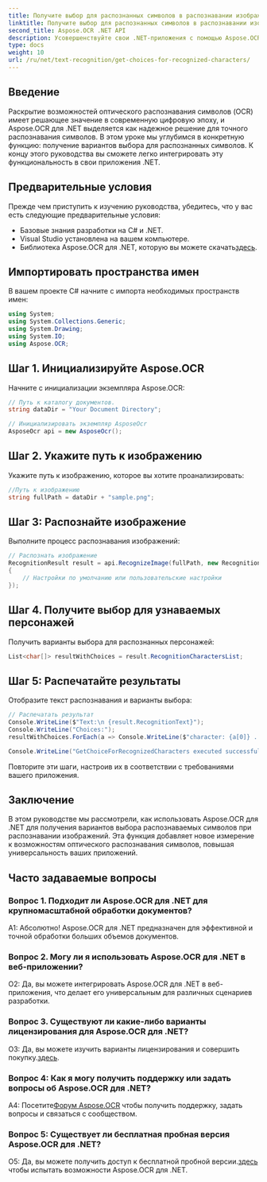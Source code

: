 ```yaml
---
title: Получите выбор для распознанных символов в распознавании изображений OCR
linktitle: Получите выбор для распознанных символов в распознавании изображений OCR
second_title: Aspose.OCR .NET API
description: Усовершенствуйте свои .NET-приложения с помощью Aspose.OCR для точного распознавания символов. Следуйте нашему пошаговому руководству, чтобы получить варианты выбора распознанных символов при распознавании изображений.
type: docs
weight: 10
url: /ru/net/text-recognition/get-choices-for-recognized-characters/
---
```

## Введение

Раскрытие возможностей оптического распознавания символов (OCR) имеет решающее значение в современную цифровую эпоху, и Aspose.OCR для .NET выделяется как надежное решение для точного распознавания символов. В этом уроке мы углубимся в конкретную функцию: получение вариантов выбора для распознанных символов. К концу этого руководства вы сможете легко интегрировать эту функциональность в свои приложения .NET.

## Предварительные условия

Прежде чем приступить к изучению руководства, убедитесь, что у вас есть следующие предварительные условия:

- Базовые знания разработки на C# и .NET.
- Visual Studio установлена на вашем компьютере.
-  Библиотека Aspose.OCR для .NET, которую вы можете скачать[здесь](https://releases.aspose.com/ocr/net/).

## Импортировать пространства имен

В вашем проекте C# начните с импорта необходимых пространств имен:

```csharp
using System;
using System.Collections.Generic;
using System.Drawing;
using System.IO;
using Aspose.OCR;
```

## Шаг 1. Инициализируйте Aspose.OCR

Начните с инициализации экземпляра Aspose.OCR:

```csharp
// Путь к каталогу документов.
string dataDir = "Your Document Directory";

// Инициализировать экземпляр AsposeOcr
AsposeOcr api = new AsposeOcr();
```

## Шаг 2. Укажите путь к изображению

Укажите путь к изображению, которое вы хотите проанализировать:

```csharp
//Путь к изображению
string fullPath = dataDir + "sample.png";
```

## Шаг 3: Распознайте изображение

Выполните процесс распознавания изображений:

```csharp
// Распознать изображение
RecognitionResult result = api.RecognizeImage(fullPath, new RecognitionSettings
{
    // Настройки по умолчанию или пользовательские настройки
});
```

## Шаг 4. Получите выбор для узнаваемых персонажей

Получить варианты выбора для распознанных персонажей:

```csharp
List<char[]> resultWithChoices = result.RecognitionCharactersList;
```

## Шаг 5: Распечатайте результаты

Отобразите текст распознавания и варианты выбора:

```csharp
// Распечатать результат
Console.WriteLine($"Text:\n {result.RecognitionText}");
Console.WriteLine("Choices:");
resultWithChoices.ForEach(a => Console.WriteLine($"character: {a[0]} . Choices: {a[1]} {a[2]} {a[3]} {a[4]}"));

Console.WriteLine("GetChoiceForRecognizedCharacters executed successfully");
```

Повторите эти шаги, настроив их в соответствии с требованиями вашего приложения.

## Заключение

В этом руководстве мы рассмотрели, как использовать Aspose.OCR для .NET для получения вариантов выбора распознаваемых символов при распознавании изображений. Эта функция добавляет новое измерение к возможностям оптического распознавания символов, повышая универсальность ваших приложений.

## Часто задаваемые вопросы

### Вопрос 1. Подходит ли Aspose.OCR для .NET для крупномасштабной обработки документов?

А1: Абсолютно! Aspose.OCR для .NET предназначен для эффективной и точной обработки больших объемов документов.

### Вопрос 2. Могу ли я использовать Aspose.OCR для .NET в веб-приложении?

О2: Да, вы можете интегрировать Aspose.OCR для .NET в веб-приложения, что делает его универсальным для различных сценариев разработки.

### Вопрос 3. Существуют ли какие-либо варианты лицензирования для Aspose.OCR для .NET?

 О3: Да, вы можете изучить варианты лицензирования и совершить покупку.[здесь](https://purchase.aspose.com/buy).

### Вопрос 4: Как я могу получить поддержку или задать вопросы об Aspose.OCR для .NET?

 А4: Посетите[Форум Aspose.OCR](https://forum.aspose.com/c/ocr/16) чтобы получить поддержку, задать вопросы и связаться с сообществом.

### Вопрос 5: Существует ли бесплатная пробная версия Aspose.OCR для .NET?

 О5: Да, вы можете получить доступ к бесплатной пробной версии.[здесь](https://releases.aspose.com/) чтобы испытать возможности Aspose.OCR для .NET.